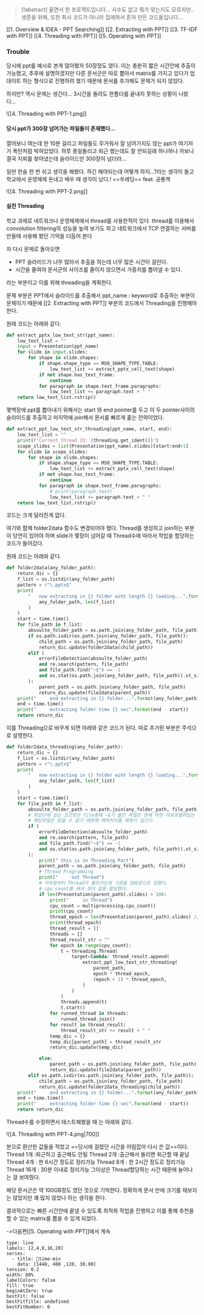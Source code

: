 > [!abstract] 울면서 한 프로젝트입니다... 사수도 없고 뭐가 맞는지도 모르지만.. 생존을 위해, 또한 회사 코드가 아니라 집에와서 혼자 만든 코드들입니다...

[[1. Overview & IDEA - PPT Searching]]
[[2. Extracting with PPT]] 
[[3. TF-IDF with PPT]] 
[[4. Threading with PPT]] 
[[5. Operating with PPT]] 

### Trouble

당시에 ppt를 예시로 본게 많아봤자 50장정도 였다. 이는 충분히 짧은 시간안에 추출이 가능했고, 추후에 설명하겠지만 다른 문서군은 따로 뽑아서 matrix를 가지고 있다가 업데이트 하는 형식으로 진행하려 했기 때문에 문서를 추가해도 문제가 되지 않았다.

하지만? 역시 문제는 생긴다... 3시간을 돌려도 한폴더를 끝내지 못하는 상황이 나왔다...

![[4. Threading with PPT-1.png]]

#### 당시 ppt가 300장 넘어가는 파일들이 존재했다... 

열어보니 여는데 한 10분 걸리고 파일들도 무거워서 잘 넘어가지도 않는 ppt가 여기저기 폭탄처럼 박혀있었다.
하루 종일돌리고 퇴근 했는데도 잘 안되길래 하나하나 까보니 결국 지뢰를 찾아냈는데 슬라이드만 300장이 넘더라...

일딴 한숨 한 번 쉬고 생각을 해봤다. 하긴 해야되는데 어떻게 하지...?라는 생각이 들고 학교에서 운영체제 돈내고 배우 때 생각이 났다.! ==쑤레딩== feat. 공룡책

![[4. Threading with PPT-2.png]]

#### 실전 Threading

학교 과제로 네트워크나 운영체제에서 thread를 사용한적이 있다. thread를 이용해서 convolution filtering의 성능을 높여 보기도 하고 네트워크에서 TCP 연결하는 서버를 만들때 사용해 봤던 기억을 더듬어 본다

자 다시 문제로 돌아오면

* PPT 슬라이드가 너무 많아서 추출을 하는데 너무 많은 시간이 걸린다.
* 시간을 줄여야 문서군의 사이즈를 줄이지 않으면서 가중치를 뽑아낼 수 있다.

라는 부분이고 이를 위해 threading을 계획한다.

문제 부분은 PPT에서 슬라이드를 추출해서 ppt_name : keyword로 추출하는 부분이 문제이기 때문에 
[[2. Extracting with PPT]] 부분의 코드에서 Threading을 진행해야한다.

원래 코드는 아래와 같다. 
```python
def extract_pptx_low_text_str(ppt_name):
    low_text_list = ""
    input = Presentation(ppt_name)
    for slide in input.slides:
        for shape in slide.shapes:
            if shape.shape_type == MSO_SHAPE_TYPE.TABLE:
                low_text_list += extract_pptx_cell_text(shape)
            if not shape.has_text_frame:
                continue
            for paragraph in shape.text_frame.paragraphs:
                low_text_list += paragraph.text + " "
    return low_text_list.rstrip()
```

몇백장에 ppt를 뽑아내기 위해서는 start 와 end pointer를 두고 이 두 pointer사이의 슬라이드를 추출하고 마지막에 join해서 문서를 빠르게 훝는 전략이었다.

```python
def extract_ppt_low_text_str_threading(ppt_name, start, end):
    low_text_list = ""
    print(f"Current thread ID: {threading.get_ident()}")
    scope_slides = list(Presentation(ppt_name).slides)[start:end+1]
    for slide in scope_slides:
        for shape in slide.shapes:
            if shape.shape_type == MSO_SHAPE_TYPE.TABLE:
                low_text_list += extract_pptx_cell_text(shape)
            if not shape.has_text_frame:
                continue
            for paragraph in shape.text_frame.paragraphs:
                # print(paragraph.text)
                low_text_list += paragraph.text + " "
    return low_text_list.rstrip()
```

코드는 크게 달라진게 없다. 

여기와 함께 folder2data 함수도 변경되어야 했다. Thread를 생성하고 join하는 부분이 당연히 있어야 하며 slide가 몇장이 넘어갈 때 Thread수에 따라서 작업을 할당하는 코드가 들어갔다.

원래 코드는 아래와 같다.
```python
def folder2data(any_folder_path):
    return_dic = {}
    f_list = os.listdir(any_folder_path)
    pattern = r"\.pptx$"
    print(
        "   now extracting in {} folder wiht length {} loading...".format(
            any_folder_path, len(f_list)
        )
    )
    start = time.time()
    for file_path in f_list:
        absoulte_folder_path = os.path.join(any_folder_path, file_path)
        if os.path.isdir(os.path.join(any_folder_path, file_path)):
            child_path = os.path.join(any_folder_path, file_path)
            return_dic.update(folder2data(child_path))
        elif (
            errorFileDetection(absoulte_folder_path)
            and re.search(pattern, file_path)
            and file_path.find("~$") == -1
            and os.stat(os.path.join(any_folder_path, file_path)).st_size > 0
        ):
            parent_path = os.path.join(any_folder_path, file_path)
            return_dic.update(file2data(parent_path))
    print("     end extracting in {} folder...".format(any_folder_path))
    end = time.time()
    print("     extracting folder time {} sec".format(end - start))
    return return_dic
```

이를 Threading으로 바꾸게 되면 아래와 같은 코드가 된다. 따로 추가된 부분은 주석으로 설명한다.
```python
def folder2data_threading(any_folder_path):
    return_dic = {}
    f_list = os.listdir(any_folder_path)
    pattern = r"\.pptx$"
    print(
        "   now extracting in {} folder wiht length {} loading...".format(
            any_folder_path, len(f_list)
        )
    )
    start = time.time()
    for file_path in f_list:
        absoulte_folder_path = os.path.join(any_folder_path, file_path)
        # 최상단에 있는 조건문은 file중에 ~$가 붙은 파일은 현재 어떤 이유로열려있는 파일이다.
        # 해당파일은 읽을 수 없기 때문에 예외처리를 해줘서 넘긴다.
        if (
            errorFileDetection(absoulte_folder_path)
            and re.search(pattern, file_path)
            and file_path.find("~$") == -1
            and os.stat(os.path.join(any_folder_path, file_path)).st_size > 0
        ):
            print(" this is in Threading Part")
            parent_path = os.path.join(any_folder_path, file_path)
            # Thread Programming
            print("     out Thread")
            # 이부분부터 Thread가 들어가는데 기준을 100장으로 정했다.
            # cpu count를 세서 최대 값을 할당했다.
            if len(Presentation(parent_path).slides) > 100:
                print("     in Thread")
                cpu_count = multiprocessing.cpu_count()
                print(cpu_count)
                thread_epoch = len(Presentation(parent_path).slides) // cpu_count
                print(thread_epoch)
                thread_result = []
                threads = []
                thread_result_str = ""
                for epoch in range(cpu_count):
                    t = threading.Thread(
                        target=lambda: thread_result.append(
                            extract_ppt_low_text_str_threading(
                                parent_path,
                                epoch * thread_epoch,
                                (epoch + 1) * thread_epoch,
                            )
                        )
                    )
                    threads.append(t)
                    t.start()
                for runned_thread in threads:
                    runned_thread.join()
                for result in thread_result:
                    thread_result_str += result + " "
                temp_dic = {}
                temp_dic[parent_path] = thread_result_str
                return_dic.update(temp_dic)

            else:
                parent_path = os.path.join(any_folder_path, file_path)
                return_dic.update(file2data(parent_path))
        elif os.path.isdir(os.path.join(any_folder_path, file_path)):
            child_path = os.path.join(any_folder_path, file_path)
            return_dic.update(folder2data_threading(child_path))
    print("     end extracting in {} folder...".format(any_folder_path))
    end = time.time()
    print("     extracting folder time {} sec".format(end - start))
    return return_dic
```

Thread수를 수정하면서 테스트해봤을 때 는 아래와 같다.

![[4. Threading with PPT-4.png|700]]
 
 분으로 환산한 값들을 적었고 ==당시에 걸렸던 시간을 어림잡아 다시 쓴 값==이다.
 Thread 1개 :퇴근하고 출근해도 안됨
 Thread 2개 :출근해서 돌리면 퇴근할 때 끝남
 Thread 4개 : 한 6시간 정도로 정리가능
 Thread 8개 : 한 2시간 정도로 정리가능
 Thread 16개 : 30분 이내로 정리가능
 그이상은 Thread할당하는 시간 때문에 늘어나는 걸 보여줬다.

해당 문서군은 약 100GB정도 였던 것으로 기억한다. 
정확하게 문서 만에 크기를 재보지는 않았지만 꽤 많지 않았나 하는 생각을 한다.

결과적으로는 빠른 시간안에 끝낼 수 있도록 최적화 작업을 진행하고 이를 통해 추천을 할 수 있는 matrix를 뽑을 수 있게 되었다.

->다음편[[5. Operating with PPT]]에서 계속

 
 













```chart
type: line
labels: [2,4,8,16,20]
series:
  - title: time-min
    data: [1440, 480 ,120, 30,90]
tension: 0.2
width: 80%
labelColors: false
fill: true
beginAtZero: true
bestFit: false
bestFitTitle: undefined
bestFitNumber: 0
```
